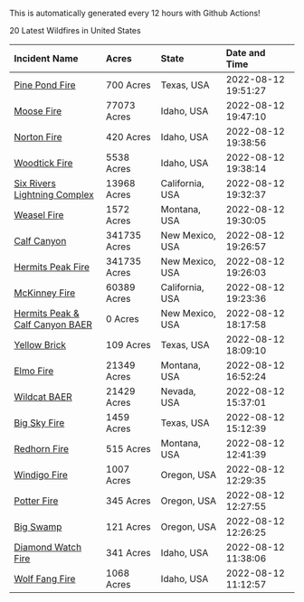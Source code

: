This is automatically generated every 12 hours with Github Actions!

20 Latest Wildfires in United States

 | Incident Name | Acres | State | Date and Time |
|:---|:---|:---|:---|
| [Pine Pond Fire](https://inciweb.nwcg.gov/incident/8324/) | 700 Acres | Texas, USA | 2022-08-12 19:51:27 |
| [Moose Fire](https://inciweb.nwcg.gov/incident/8249/) | 77073 Acres | Idaho, USA | 2022-08-12 19:47:10 |
| [Norton Fire](https://inciweb.nwcg.gov/incident/8308/) | 420 Acres | Idaho, USA | 2022-08-12 19:38:56 |
| [Woodtick Fire](https://inciweb.nwcg.gov/incident/8253/) | 5538 Acres | Idaho, USA | 2022-08-12 19:38:14 |
| [Six Rivers Lightning Complex](https://inciweb.nwcg.gov/incident/8312/) | 13968 Acres | California, USA | 2022-08-12 19:32:37 |
| [Weasel Fire](https://inciweb.nwcg.gov/incident/8290/) | 1572 Acres | Montana, USA | 2022-08-12 19:30:05 |
| [Calf Canyon](https://inciweb.nwcg.gov/incident/8069/) | 341735 Acres | New Mexico, USA | 2022-08-12 19:26:57 |
| [Hermits Peak Fire](https://inciweb.nwcg.gov/incident/8049/) | 341735 Acres | New Mexico, USA | 2022-08-12 19:26:03 |
| [McKinney Fire](https://inciweb.nwcg.gov/incident/8287/) | 60389 Acres | California, USA | 2022-08-12 19:23:36 |
| [Hermits Peak & Calf Canyon BAER](https://inciweb.nwcg.gov/incident/8104/) | 0 Acres | New Mexico, USA | 2022-08-12 18:17:58 |
| [Yellow Brick](https://inciweb.nwcg.gov/incident/8327/) | 109 Acres | Texas, USA | 2022-08-12 18:09:10 |
| [Elmo Fire](https://inciweb.nwcg.gov/incident/8289/) | 21349 Acres | Montana, USA | 2022-08-12 16:52:24 |
| [Wildcat BAER](https://inciweb.nwcg.gov/incident/8278/) | 21429 Acres | Nevada, USA | 2022-08-12 15:37:01 |
| [Big Sky Fire](https://inciweb.nwcg.gov/incident/8296/) | 1459 Acres | Texas, USA | 2022-08-12 15:12:39 |
| [Redhorn Fire](https://inciweb.nwcg.gov/incident/8293/) | 515 Acres | Montana, USA | 2022-08-12 12:41:39 |
| [Windigo Fire](https://inciweb.nwcg.gov/incident/8292/) | 1007 Acres | Oregon, USA | 2022-08-12 12:29:35 |
| [Potter Fire](https://inciweb.nwcg.gov/incident/8291/) | 345 Acres | Oregon, USA | 2022-08-12 12:27:55 |
| [Big Swamp](https://inciweb.nwcg.gov/incident/8323/) | 121 Acres | Oregon, USA | 2022-08-12 12:26:25 |
| [Diamond Watch Fire](https://inciweb.nwcg.gov/incident/8264/) | 341 Acres | Idaho, USA | 2022-08-12 11:38:06 |
| [Wolf Fang Fire](https://inciweb.nwcg.gov/incident/8273/) | 1068 Acres | Idaho, USA | 2022-08-12 11:12:57 |
